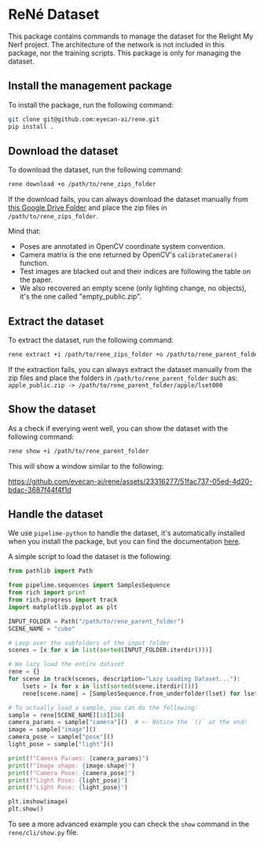 # ReNé Dataset

This package contains commands to manage the dataset for the Relight My Nerf project. The architecture of the network is not included in this package, nor the training scripts. This package is only for managing the dataset.

## Install the management package
To install the package, run the following command:
```bash
git clone git@github.com:eyecan-ai/rene.git
pip install .
```

## Download the dataset
To download the dataset, run the following command:
```bash
rene download +o /path/to/rene_zips_folder
```
If the download fails, you can always download the dataset manually from [this Google Drive Folder](https://drive.google.com/drive/folders/1ONYpV6OkmKNQuchfQSkOhuh8gBJKfYY8?usp=drive_link) and place the zip files in `/path/to/rene_zips_folder`.

Mind that:
- Poses are annotated in OpenCV coordinate system convention.
- Camera matrix is the one returned by OpenCV's `calibrateCamera()` function.
- Test images are blacked out and their indices are following the table on the paper.
- We also recovered an empty scene (only lighting change, no objects), it's the one called "empty_public.zip".

## Extract the dataset
To extract the dataset, run the following command:
```bash
rene extract +i /path/to/rene_zips_folder +o /path/to/rene_parent_folder
```
If the extraction fails, you can always extract the dataset manually from the zip files and place the folders in `/path/to/rene_parent_folder` such as:
`apple_public.zip -> /path/to/rene_parent_folder/apple/lset000`

## Show the dataset
As a check if everying went well, you can show the dataset with the following command:
```bash
rene show +i /path/to/rene_parent_folder
```
This will show a window similar to the following:

https://github.com/eyecan-ai/rene/assets/23316277/51fac737-05ed-4d20-bdac-3687f44f4f1d

## Handle the dataset
We use `pipelime-python` to handle the dataset, it's automatically installed when you install the package, but you can find the documentation [here](https://pipelime-python.readthedocs.io/en/latest/).

A simple script to load the dataset is the following:
```python
from pathlib import Path

from pipelime.sequences import SamplesSequence
from rich import print
from rich.progress import track
import matplotlib.pyplot as plt

INPUT_FOLDER = Path("/path/to/rene_parent_folder")
SCENE_NAME = "cube"

# Loop over the subfolders of the input folder
scenes = [x for x in list(sorted(INPUT_FOLDER.iterdir()))]

# We lazy load the entire dataset
rene = {}
for scene in track(scenes, description="Lazy Loading Dataset..."):
    lsets = [x for x in list(sorted(scene.iterdir()))]
    rene[scene.name] = [SamplesSequence.from_underfolder(lset) for lset in lsets]

# To actually load a sample, you can do the following:
sample = rene[SCENE_NAME][18][36]
camera_params = sample["camera"]()  # <- Notice the `()` at the end!
image = sample["image"]()
camera_pose = sample["pose"]()
light_pose = sample["light"]()

print(f"Camera Params: {camera_params}")
print(f"Image shape: {image.shape}")
print(f"Camera Pose: {camera_pose}")
print(f"Light Pose: {light_pose}")
print(f"Light Pose: {light_pose}")

plt.imshow(image)
plt.show()

```
To see a more advanced example you can check the `show` command in the `rene/cli/show.py` file.
